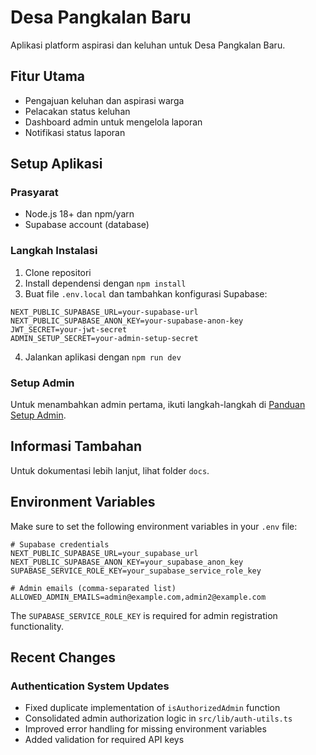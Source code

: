# Desa Pangkalan Baru

Aplikasi platform aspirasi dan keluhan untuk Desa Pangkalan Baru.

## Fitur Utama

- Pengajuan keluhan dan aspirasi warga
- Pelacakan status keluhan
- Dashboard admin untuk mengelola laporan
- Notifikasi status laporan

## Setup Aplikasi

### Prasyarat

- Node.js 18+ dan npm/yarn
- Supabase account (database)

### Langkah Instalasi

1. Clone repositori
2. Install dependensi dengan `npm install`
3. Buat file `.env.local` dan tambahkan konfigurasi Supabase:

```
NEXT_PUBLIC_SUPABASE_URL=your-supabase-url
NEXT_PUBLIC_SUPABASE_ANON_KEY=your-supabase-anon-key
JWT_SECRET=your-jwt-secret
ADMIN_SETUP_SECRET=your-admin-setup-secret
```

4. Jalankan aplikasi dengan `npm run dev`

### Setup Admin

Untuk menambahkan admin pertama, ikuti langkah-langkah di [Panduan Setup Admin](docs/admin-setup.md).

## Informasi Tambahan

Untuk dokumentasi lebih lanjut, lihat folder `docs`.

## Environment Variables

Make sure to set the following environment variables in your `.env` file:

```
# Supabase credentials
NEXT_PUBLIC_SUPABASE_URL=your_supabase_url
NEXT_PUBLIC_SUPABASE_ANON_KEY=your_supabase_anon_key
SUPABASE_SERVICE_ROLE_KEY=your_supabase_service_role_key

# Admin emails (comma-separated list)
ALLOWED_ADMIN_EMAILS=admin@example.com,admin2@example.com
```

The `SUPABASE_SERVICE_ROLE_KEY` is required for admin registration functionality.

## Recent Changes

### Authentication System Updates

- Fixed duplicate implementation of `isAuthorizedAdmin` function
- Consolidated admin authorization logic in `src/lib/auth-utils.ts`
- Improved error handling for missing environment variables
- Added validation for required API keys
